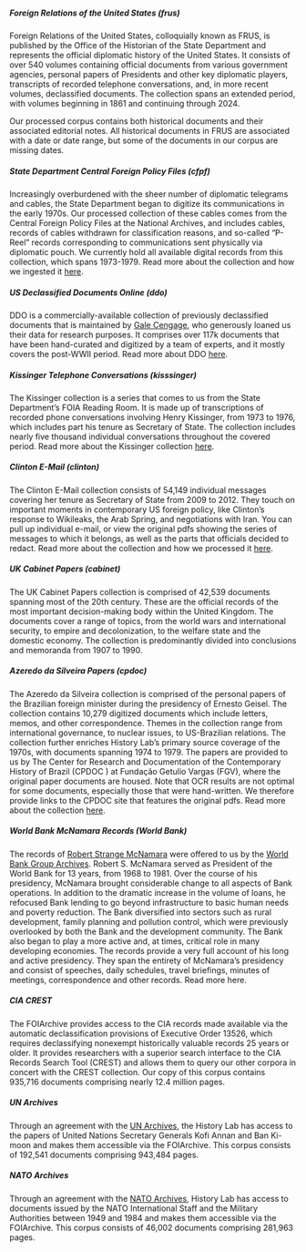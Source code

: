 ##### Foreign Relations of the United States (frus)
Foreign Relations of the United States, colloquially known as FRUS, is published by the Office of the Historian of the State Department and represents the official diplomatic history of the United States. It consists of over 540 volumes containing official documents from various government agencies, personal papers of Presidents and other key diplomatic players, transcripts of recorded telephone conversations, and, in more recent volumes, declassified documents. The collection spans an extended period, with volumes beginning in 1861 and continuing through 2024.

Our processed corpus contains both historical documents and their associated editorial notes. All historical documents in FRUS are associated with a date or date range, but some of the documents in our corpus are missing dates.

##### State Department Central Foreign Policy Files (cfpf)
Increasingly overburdened with the sheer number of diplomatic telegrams and cables, the State Department began to digitize its communications in the early 1970s. Our processed collection of these cables comes from the Central Foreign Policy Files at the National Archives, and includes cables, records of cables withdrawn for classification reasons, and so-called “P-Reel” records corresponding to communications sent physically via diplomatic pouch. We currently hold all available digital records from this collection, which spans 1973-1979. Read more about the collection and how we ingested it [here](http://history-lab.org/cables).

##### US Declassified Documents Online (ddo)
DDO is a commercially-available collection of previously declassified documents that is maintained by [Gale Cengage](https://www.gale.com/c/us-declassified-documents-online), who generously loaned us their data for research purposes. It comprises over 117k documents that have been hand-curated and digitized by a team of experts, and it mostly covers the post-WWII period. Read more about DDO [here](http://history-lab.org/ddo).

##### Kissinger Telephone Conversations (kisssinger)
The Kissinger collection is a series that comes to us from the State Department’s FOIA Reading Room. It is made up of transcriptions of recorded phone conversations involving Henry Kissinger, from 1973 to 1976, which includes part his tenure as Secretary of State. The collection includes nearly five thousand individual conversations throughout the covered period. Read more about the Kissinger collection [here](http://history-lab.org/kissinger).

##### Clinton E-Mail (clinton)
The Clinton E-Mail collection consists of 54,149 individual messages covering her tenure as Secretary of State from 2009 to 2012. They touch on important moments in contemporary US foreign policy, like Clinton’s response to Wikileaks, the Arab Spring, and negotiations with Iran. You can pull up individual e-mail, or view the original pdfs showing the series of messages to which it belongs, as well as the parts that officials decided to redact. Read more about the collection and how we processed it [here](http://history-lab.org/clinton).

##### UK Cabinet Papers (cabinet)
The UK Cabinet Papers collection is comprised of 42,539 documents spanning most of the 20th century. These are the official records of the most important decision-making body within the United Kingdom. The documents cover a range of topics, from the world wars and international security, to empire and decolonization, to the welfare state and the domestic economy. The collection is predominantly divided into conclusions and memoranda from 1907 to 1990.

##### Azeredo da Silveira Papers (cpdoc)
The Azeredo da Silveira collection is comprised of the personal papers of the Brazilian foreign minister during the presidency of Ernesto Geisel. The collection contains 10,279 digitized documents which include letters, memos, and other correspondence. Themes in the collection range from international governance, to nuclear issues, to US-Brazilian relations. The collection further enriches History Lab’s primary source coverage of the 1970s, with documents spanning 1974 to 1979. The papers are provided to us by The Center for Research and Documentation of the Contemporary History of Brazil (CPDOC ) at Fundação Getulio Vargas (FGV), where the original paper documents are housed. Note that OCR results are not optimal for some documents, especially those that were hand-written. We therefore provide links to the CPDOC site that features the original pdfs. Read more about the collection [here](http://history-lab.org/cpdoc).

##### World Bank McNamara Records (World Bank)
The records of [Robert Strange McNamara](https://www.worldbank.org/en/archive/history/past-presidents/robert-strange-mcnamara) were offered to us by the [World Bank Group Archives](https://www.worldbank.org/en/archive/home). Robert S. McNamara served as President of the World Bank for 13 years, from 1968 to 1981. Over the course of his presidency, McNamara brought considerable change to all aspects of Bank operations. In addition to the dramatic increase in the volume of loans, he refocused Bank lending to go beyond infrastructure to basic human needs and poverty reduction. The Bank diversified into sectors such as rural development, family planning and pollution control, which were previously overlooked by both the Bank and the development community. The Bank also began to play a more active and, at times, critical role in many developing economies. The records provide a very full account of his long and active presidency. They span the entirety of McNamara’s presidency and consist of speeches, daily schedules, travel briefings, minutes of meetings, correspondence and other records. Read more here.

##### CIA CREST
The FOIArchive provides access to the CIA records made available via the automatic declassification provisions of Executive Order 13526, which requires declassifying nonexempt historically valuable records 25 years or older. It provides researchers with a superior search interface to the CIA Records Search Tool (CREST) and allows them to query our other corpora in concert with the CREST collection. Our copy of this corpus contains 935,716 documents comprising nearly 12.4 million pages.

##### UN Archives
Through an agreement with the [UN Archives](https://archives.un.org), the History Lab has access to the papers of United Nations Secretary Generals Kofi Annan and Ban Ki-moon and makes them accessible via the FOIArchive. This corpus consists of 192,541 documents comprising 943,484 pages.

##### NATO Archives
Through an agreement with the [NATO Archives](https://www.nato.int/archives), History Lab has access to documents issued by the NATO International Staff and the Military Authorities between 1949 and 1984 and makes them accessible via the FOIArchive.  This corpus consists of 46,002 documents comprising 281,963 pages.